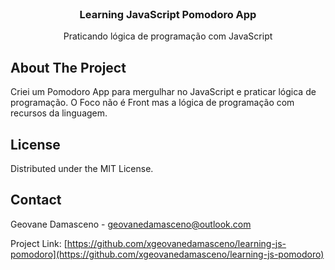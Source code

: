 <!--
*** Thanks for checking out the Best-README-Template. If you have a suggestion
*** that would make this better, please fork the repo and create a pull request
*** or simply open an issue with the tag "enhancement".
*** Thanks again! Now go create something AMAZING! :D
***
***
***
*** To avoid retyping too much info. Do a search and replace for the following:
*** github_username, repo_name, twitter_handle, email, project_title, project_description
-->

<!-- PROJECT SHIELDS -->
<!--
*** I'm using markdown "reference style" links for readability.
*** Reference links are enclosed in brackets [ ] instead of parentheses ( ).
*** See the bottom of this document for the declaration of the reference variables
*** for contributors-url, forks-url, etc. This is an optional, concise syntax you may use.
*** https://www.markdownguide.org/basic-syntax/#reference-style-links
-->

<!-- PROJECT LOGO -->
<br />
<p align="center">
  <h3 align="center">Learning JavaScript Pomodoro App</h3>

  <p align="center">
   Praticando lógica de programação com JavaScript
  </p>
</p>

<!-- ABOUT THE PROJECT -->

## About The Project

Criei um Pomodoro App para mergulhar no JavaScript e praticar lógica de programação. O Foco não é Front mas a lógica de programação com recursos da linguagem.

<!-- LICENSE -->

## License

Distributed under the MIT License.

<!-- CONTACT -->

## Contact

Geovane Damasceno - geovanedamasceno@outlook.com

Project Link: [https://github.com/xgeovanedamasceno/learning-js-pomodoro](https://github.com/xgeovanedamasceno/learning-js-pomodoro)

